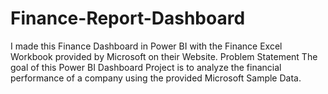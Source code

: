 # Finance-Report-Dashboard
I made this Finance Dashboard in Power BI with the Finance Excel Workbook provided by Microsoft on their Website.  Problem Statement The goal of this Power BI Dashboard Project is to analyze the financial performance of a company using the provided Microsoft Sample Data.
